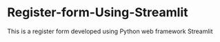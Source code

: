 # Register-form-Using-Streamlit
This is a register form developed using Python web framework Streamlit 
